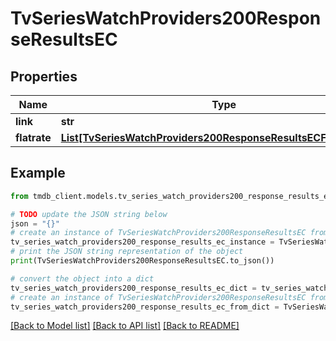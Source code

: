 # TvSeriesWatchProviders200ResponseResultsEC


## Properties

Name | Type | Description | Notes
------------ | ------------- | ------------- | -------------
**link** | **str** |  | [optional] 
**flatrate** | [**List[TvSeriesWatchProviders200ResponseResultsECFlatrateInner]**](TvSeriesWatchProviders200ResponseResultsECFlatrateInner.md) |  | [optional] 

## Example

```python
from tmdb_client.models.tv_series_watch_providers200_response_results_ec import TvSeriesWatchProviders200ResponseResultsEC

# TODO update the JSON string below
json = "{}"
# create an instance of TvSeriesWatchProviders200ResponseResultsEC from a JSON string
tv_series_watch_providers200_response_results_ec_instance = TvSeriesWatchProviders200ResponseResultsEC.from_json(json)
# print the JSON string representation of the object
print(TvSeriesWatchProviders200ResponseResultsEC.to_json())

# convert the object into a dict
tv_series_watch_providers200_response_results_ec_dict = tv_series_watch_providers200_response_results_ec_instance.to_dict()
# create an instance of TvSeriesWatchProviders200ResponseResultsEC from a dict
tv_series_watch_providers200_response_results_ec_from_dict = TvSeriesWatchProviders200ResponseResultsEC.from_dict(tv_series_watch_providers200_response_results_ec_dict)
```
[[Back to Model list]](../README.md#documentation-for-models) [[Back to API list]](../README.md#documentation-for-api-endpoints) [[Back to README]](../README.md)


